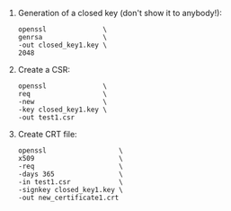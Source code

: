 1. Generation of a closed key (don't show it to anybody!):
    ```shell
    openssl              \
    genrsa               \
    -out closed_key1.key \
    2048
    ```
2. Create a CSR:
    ```shell
    openssl              \
    req                  \
    -new                 \
    -key closed_key1.key \
    -out test1.csr
    ``` 
3. Create CRT file:
    ```shell
    openssl                  \
    x509                     \
    -req                     \
    -days 365                \
    -in test1.csr            \
    -signkey closed_key1.key \
    -out new_certificate1.crt
    ```